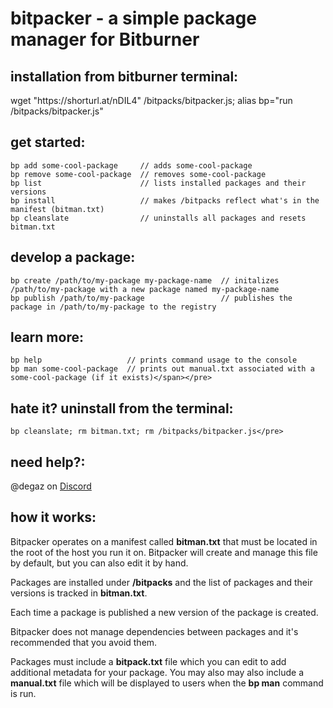 # bitpacker - a simple package manager for Bitburner

## installation from bitburner terminal:

wget "ht<span/>tps://shorturl.at/nDIL4" /bitpacks/bitpacker.js; alias bp="run /bitpacks/bitpacker.js"

## get started:

    bp add some-cool-package     // adds some-cool-package
    bp remove some-cool-package  // removes some-cool-package
    bp list                      // lists installed packages and their versions
    bp install                   // makes /bitpacks reflect what's in the manifest (bitman.txt)
    bp cleanslate                // uninstalls all packages and resets bitman.txt

## develop a package:

    bp create /path/to/my-package my-package-name  // initalizes /path/to/my-package with a new package named my-package-name
    bp publish /path/to/my-package                 // publishes the package in /path/to/my-package to the registry

## learn more:

    bp help                   // prints command usage to the console
    bp man some-cool-package  // prints out manual.txt associated with a some-cool-package (if it exists)</span></pre>

## hate it? uninstall from the terminal:

    bp cleanslate; rm bitman.txt; rm /bitpacks/bitpacker.js</pre>

## need help?:

@degaz on [Discord](https://discord.gg/TFc3hKD)

## how it works:

Bitpacker operates on a manifest called **bitman.txt** that must be located in the root of the host you run it on.
Bitpacker will create and manage this file by default, but you can also edit it by hand.

Packages are installed under **/bitpacks** and the list of packages and their versions is tracked in **bitman.txt**.

Each time a package is published a new version of the package is created.

Bitpacker does not manage dependencies between packages and it's recommended that you avoid them.

Packages must include a **bitpack.txt** file which you can edit to add additional metadata for your package. You may also may
also include a **manual.txt** file which will be displayed to users when the **bp man** command is run.
